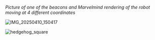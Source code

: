 *Picture of one of the beacons and Marvelmind rendering of the robot moving at 4 different coordinates*

![IMG_20250410_150417](https://github.com/Templatew/SkyRocket/blob/main/Hedgehog/IMG_20250410_150417.jpg)


![hedgehog_square](https://github.com/Templatew/SkyRocket/blob/main/Hedgehog/hedgehog_square.gif)
